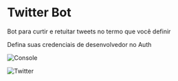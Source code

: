 # Twitter Bot
Bot para curtir e retuitar tweets no termo que você definir

Defina suas credenciais de desenvolvedor no Auth

![Console](https://i.imgur.com/0gSbIib.png)

![Twitter](https://i.imgur.com/Npanguv.png)

